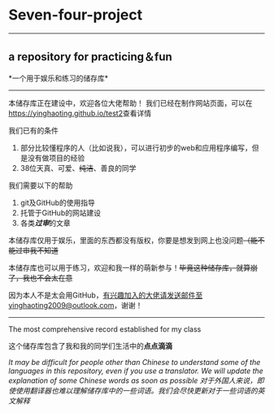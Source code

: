 # Seven-four-project

***
<h2>a repository for practicing＆fun</h2>
*一个用于娱乐和练习的储存库*

***
本储存库正在建设中，欢迎各位大佬帮助！
我们已经在制作网站页面，可以在<https://yinghaoting.github.io/test2>查看详情

我们已有的条件
 1. 部分比较懂程序的人（比如说我），可以进行初步的web和应用程序编写，但是没有做项目的经验
 2. 38位天真、可爱、~~纯洁~~、善良的同学

我们需要以下的帮助
 1. git及GitHub的使用指导
 2. 托管于GitHub的网站建设
 3. 各类***过审***的文章

本储存库仅用于娱乐，里面的东西都没有版权，你要是想发到网上也没问题~~（能不能过审我不知道~~

本储存库也可以用于练习，欢迎和我一样的萌新参与！~~毕竟这种储存库，就算崩了，我也不会太在意~~

因为本人不是太会用GitHub，有兴趣加入的大佬请发送邮件至yinghaoting2009@outlook.com，谢谢！

***
The most comprehensive record established for my class

这个储存库包含了我和我的同学们生活中的**点点滴滴**

*It may be difficult for people other than Chinese to understand some of the languages in this repository, even if you use a translator. We will update the explanation of some Chinese words as soon as possible*
*对于外国人来说，即使使用翻译器也难以理解储存库中的一些词语。我们会尽快更新对于一些词语的英文解释*
